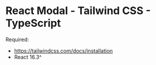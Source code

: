 
# React Modal - Tailwind CSS - TypeScript


Required: 
- https://tailwindcss.com/docs/installation
- React 16.3^
